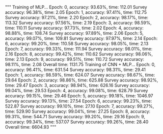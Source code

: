 

"""
Training of MLP...
   Epoch: 0, accuracy: 93.63%, time: 112.01
   Survey accuracy: 96.38%, time: 2.05
   Epoch: 1, accuracy: 97.41%, time: 112.75
   Survey accuracy: 97.21%, time: 2.20
   Epoch: 2, accuracy: 98.17%, time: 113.32
   Survey accuracy: 97.56%, time: 2.19
   Epoch: 3, accuracy: 98.59%, time: 110.11
   Survey accuracy: 97.73%, time: 2.02
   Epoch: 4, accuracy: 98.88%, time: 108.74
   Survey accuracy: 97.89%, time: 2.06
   Epoch: 5, accuracy: 99.07%, time: 109.81
   Survey accuracy: 97.97%, time: 2.14
   Epoch: 6, accuracy: 99.20%, time: 110.58
   Survey accuracy: 98.05%, time: 2.13
   Epoch: 7, accuracy: 99.33%, time: 111.94
   Survey accuracy: 98.01%, time: 2.16
   Epoch: 8, accuracy: 99.42%, time: 110.62
   Survey accuracy: 98.06%, time: 2.13
   Epoch: 9, accuracy: 99.51%, time: 110.72
   Survey accuracy: 98.11%, time: 2.08
   Overall time: 1131.75
Training of CNN + MLP...
   Epoch: 0, accuracy: 96.41%, time: 631.54
   Survey accuracy: 98.31%, time: 29.41
   Epoch: 1, accuracy: 98.59%, time: 624.07
   Survey accuracy: 98.67%, time: 29.64
   Epoch: 2, accuracy: 98.86%, time: 625.88
   Survey accuracy: 98.92%, time: 29.47
   Epoch: 3, accuracy: 98.94%, time: 626.16
   Survey accuracy: 99.04%, time: 29.53
   Epoch: 4, accuracy: 99.08%, time: 628.79
   Survey accuracy: 99.15%, time: 29.46
   Epoch: 5, accuracy: 99.18%, time: 1046.97
   Survey accuracy: 99.13%, time: 27.54
   Epoch: 6, accuracy: 99.23%, time: 522.87
   Survey accuracy: 99.10%, time: 27.10
   Epoch: 7, accuracy: 99.27%, time: 529.90
   Survey accuracy: 99.04%, time: 27.25
   Epoch: 8, accuracy: 99.31%, time: 544.71
   Survey accuracy: 99.20%, time: 29.16
   Epoch: 9, accuracy: 99.34%, time: 537.07
   Survey accuracy: 99.26%, time: 28.40
   Overall time: 6604.93
"""
